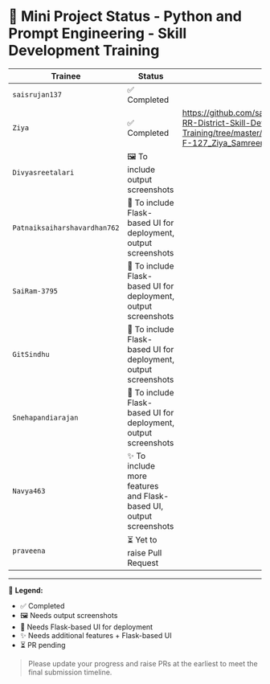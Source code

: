 # 🌟 Mini Project Status - Python and Prompt Engineering - Skill Development Training

| **Trainee**                         | **Status**                                                      | **Path**
|----------------------------------------|------------------------------------------------------------------|----------------------------------------------|
| `saisrujan137`                         | ✅ Completed                                                     |                                              |
| `Ziya`                                 | ✅ Completed                                     | https://github.com/saikrishnavadali05/SSSSO-RR-District-Skill-Development-Training/tree/master/may_2025_contributions/PY-F-127_Ziya_Samreen_submission/mini-project |
| `Divyasreetalari`                      | 🖼️ To include output screenshots                                 |                                              |
| `Patnaiksaiharshavardhan762`          | 🔧 To include Flask-based UI for deployment, output screenshots                      |                            |
| `SaiRam-3795`                          | 🔧 To include Flask-based UI for deployment, output screenshots                      |                            |
| `GitSindhu`                            | 🔧 To include Flask-based UI for deployment, output screenshots                      |                             |
| `Snehapandiarajan`                     | 🔧 To include Flask-based UI for deployment, output screenshots                      |                            |
| `Navya463`                             | ✨ To include more features and Flask-based UI, output screenshots                  |                              |
| `praveena`                             | ⏳ Yet to raise Pull Request                                     |                                                |
  

---

📌 **Legend:**

- ✅ Completed  
- 🖼️ Needs output screenshots  
- 🔧 Needs Flask-based UI for deployment  
- ✨ Needs additional features + Flask-based UI  
- ⏳ PR pending

> Please update your progress and raise PRs at the earliest to meet the final submission timeline.
